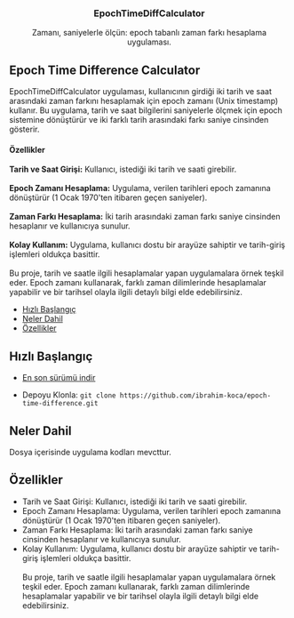 <h3 align="center">EpochTimeDiffCalculator</h3>
<p align="center">
      Zamanı, saniyelerle ölçün: epoch tabanlı zaman farkı hesaplama uygulaması.

## Epoch Time Difference Calculator
EpochTimeDiffCalculator uygulaması, kullanıcının girdiği iki tarih ve saat arasındaki zaman farkını hesaplamak için epoch zamanı (Unix timestamp) kullanır. Bu uygulama, tarih ve saat bilgilerini saniyelerle ölçmek için epoch sistemine dönüştürür ve iki farklı tarih arasındaki farkı saniye cinsinden gösterir.

####  Özellikler
**Tarih ve Saat Girişi:** Kullanıcı, istediği iki tarih ve saati girebilir.<br><br>
**Epoch Zamanı Hesaplama:** Uygulama, verilen tarihleri epoch zamanına dönüştürür (1 Ocak 1970'ten itibaren geçen saniyeler).<br><br>
**Zaman Farkı Hesaplama:** İki tarih arasındaki zaman farkı saniye cinsinden hesaplanır ve kullanıcıya sunulur.<br><br>
**Kolay Kullanım:** Uygulama, kullanıcı dostu bir arayüze sahiptir ve tarih-giriş işlemleri oldukça basittir.<br><br>
Bu proje, tarih ve saatle ilgili hesaplamalar yapan uygulamalara örnek teşkil eder. Epoch zamanı kullanarak, farklı zaman dilimlerinde hesaplamalar yapabilir ve bir tarihsel olayla ilgili detaylı bilgi elde edebilirsiniz.

- [Hızlı Başlangıç](#hızlı-başlangıç)
- [Neler Dahil](#neler-dahil)
- [Özellikler](#özellikler)


## Hızlı Başlangıç

- [En son sürümü indir](https://github.com/ibrahim-koca/epoch-time-difference/archive/refs/heads/main.zip)

- Depoyu Klonla: `git clone https://github.com/ibrahim-koca/epoch-time-difference.git`

## Neler Dahil

Dosya içerisinde uygulama kodları mevcttur.

## Özellikler

- Tarih ve Saat Girişi: Kullanıcı, istediği iki tarih ve saati girebilir.
- Epoch Zamanı Hesaplama: Uygulama, verilen tarihleri epoch zamanına dönüştürür (1 Ocak 1970'ten itibaren geçen saniyeler).
- Zaman Farkı Hesaplama: İki tarih arasındaki zaman farkı saniye cinsinden hesaplanır ve kullanıcıya sunulur.
- Kolay Kullanım: Uygulama, kullanıcı dostu bir arayüze sahiptir ve tarih-giriş işlemleri oldukça basittir.<br><br>
Bu proje, tarih ve saatle ilgili hesaplamalar yapan uygulamalara örnek teşkil eder. Epoch zamanı kullanarak, farklı zaman dilimlerinde hesaplamalar yapabilir ve bir tarihsel olayla ilgili detaylı bilgi elde edebilirsiniz.
